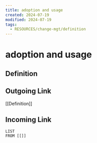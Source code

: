 ```yaml
---
title: adoption and usage
created: 2024-07-19
modified: 2024-07-19
tags:
  - RESOURCES/change-mgt/definition
---
```

# adoption and usage
## Definition

## Outgoing Link
[[Definition]]
## Incoming Link
```dataview
LIST
FROM [[]]
```
